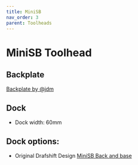 ```yaml
---
title: MiniSB
nav_order: 3
parent: Toolheads
---
```

<!-- Use the page layout at TOC.md:  https://github.com/sdylewski/StealthChanger/blob/main/docs/TOC.md -->
# MiniSB Toolhead

## Backplate

[Backplate by @jdm](https://github.com/DraftShift/StealthChanger/tree/main/UserMods/jdmontgomer/MiniSB_SC)


## Dock
* Dock width: 60mm

## Dock options:

* Original Drafshift Design [MiniSB Back and base](https://github.com/DraftShift/ModularDock/tree/main/STLs/MiniSB)
  
